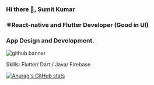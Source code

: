 ### Hi there 👋, Sumit Kumar
### ⚛️React-native and Flutter Developer (Good in UI)
### App Design and Development.
![github banner](https://user-images.githubusercontent.com/72148803/161737303-af4cbc76-b73f-4249-a926-956ef712fddc.jpg)

Skills: Flutter/ Dart / Java/ Firebase

[![Anurag's GitHub stats](https://github-readme-stats.vercel.app/api?username=Sumit31-cyber)](https://github.com/anuraghazra/github-readme-stats)






















